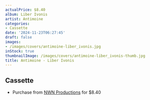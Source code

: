 ```yaml
---
actualPrice: $8.40
album: Liber Ivonis
artist: Antimoine
categories:
- Cassette
date: '2024-11-23T06:27:45'
draft: false
images:
- /images/covers/antimoine-liber_ivonis.jpg
inStock: true
thumbnailImage: /images/covers/antimoine-liber_ivonis-thumb.jpg
title: Antimoine - Liber Ivonis
---
```


## Cassette
* Purchase from [NWN Productions](http://shop.nwnprod.com/index.php?route=product/product&path=73&product_id=57796&sort=pd.name&order=ASC) for $8.40
